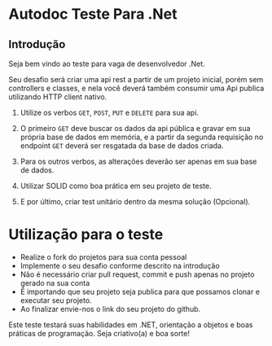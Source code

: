 # Autodoc Teste Para .Net

## Introdução

Seja bem vindo ao teste para vaga de desenvolvedor .Net.

Seu desafio será criar uma api rest a partir de um projeto inicial, porém sem controllers e classes, e nela você deverá também consumir uma Api publica utilizando HTTP client nativo.

1. Utilize os verbos `GET`, `POST`, `PUT` e `DELETE` para sua api.

2. O primeiro `GET` deve buscar os dados da api pública e gravar em sua própria base de dados em memória, e a partir da segunda requisição no endpoint `GET` deverá ser resgatada da base de dados criada.

3. Para os outros verbos, as alterações deverão ser apenas em sua base de dados.

4. Utilizar SOLID como boa prática em seu projeto de teste.

5. E por último, criar test unitário dentro da mesma solução (Opcional).

# Utilização para o teste

* Realize o fork do projetos para sua conta pessoal
* Implemente o seu desafio conforme descrito na introdução
* Não é necessário criar pull request, commit e push apenas no projeto gerado na sua conta
* É importando que seu projeto seja publica para que possamos clonar e executar seu projeto.
* Ao finalizar envie-nos o link do seu projeto do github.

Este teste testará suas habilidades em .NET, orientação a objetos e boas práticas de programação. Seja criativo(a) e boa sorte!